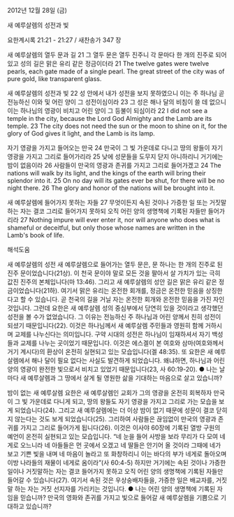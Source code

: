 2012년 12월 28일 (금)

새 예루살렘의 성전과 빛



요한계시록 21:21 - 21:27 / 새찬송가 347 장


새 예루살렘의 열두 문과 길
21 그 열두 문은 열두 진주니 각 문마다 한 개의 진주로 되어 있고 성의 길은 맑은 유리 같은 정금이더라
21 The twelve gates were twelve pearls, each gate made of a single pearl. The great street of the city was of pure gold, like transparent glass.

새 예루살렘의 성전과 빛
22 성 안에서 내가 성전을 보지 못하였으니 이는 주 하나님 곧 전능하신 이와 및 어린 양이 그 성전이심이라 23 그 성은 해나 달의 비침이 쓸 데 없으니 이는 하나님의 영광이 비치고 어린 양이 그 등불이 되심이라
22 I did not see a temple in the city, because the Lord God Almighty and the Lamb are its temple. 23 The city does not need the sun or the moon to shine on it, for the glory of God gives it light, and the Lamb is its lamp.

자기 영광을 가지고 들어오는 만국
24 만국이 그 빛 가운데로 다니고 땅의 왕들이 자기 영광을 가지고 그리로 들어가리라 25 낮에 성문들을 도무지 닫지 아니하리니 거기에는 밤이 없음이라 26 사람들이 만국의 영광과 존귀를 가지고 그리로 들어가겠고
24 The nations will walk by its light, and the kings of the earth will bring their splendor into it. 25 On no day will its gates ever be shut, for there will be no night there. 26 The glory and honor of the nations will be brought into it.

새 예루살렘에 들어가지 못하는 자들
27 무엇이든지 속된 것이나 가증한 일 또는 거짓말하는 자는 결코 그리로 들어가지 못하되 오직 어린 양의 생명책에 기록된 자들만 들어가리라
27 Nothing impure will ever enter it, nor will anyone who does what is shameful or deceitful, but only those whose names are written in the Lamb's book of life.

해석도움





새 예루살렘의 성전
새 예루살렘으로 들어가는 열두 문은, 문 하나는 한 개의 진주로 된 진주 문이었습니다(21상). 이 천국 문이야 말로 모든 것을 팔아서 살 가치가 있는 극히 값진 진주의 본체입니다(마 13:46). 그리고 새 예루살렘의 성안 길은 맑은 유리 같은 정금이었습니다(21하). 여기서 맑은 유리는 온전한 회개를, 정금은 온전한 믿음을 상징한다고 할 수 있습니다. 곧 천국의 길을 거닐 자는 온전한 회개와 온전한 믿음을 가진 자인 것입니다. 그런데 요한은 새 예루살렘 성의 중심부에서 당연히 있을 것이라고 생각했던 성전을 볼 수가 없었습니다. 그 이유는 전능하신 주 하나님과 어린 양께서 친히 성전이 되셨기 때문입니다(22). 이것은 하나님께서 새 예루살렘 주민들과 영원히 함께 거하시며 교제를 나누신다는 의미입니다. 구약 시대의 성전은 하나님이 임재하셔서 자기 백성들과 교제를 나누는 곳이었기 때문입니다. 이것은 에스겔이 본 여호와 삼마(여호와께서 거기 계시다)의 환상이 온전히 실현되고 있는 모습입니다(겔 48:35). 또 요한은 새 예루살렘에서 해나 달이 필요 없다는 사실도 발견하게 되었습니다. 왜냐하면, 하나님과 어린 양의 영광이 완전한 빛으로서 비치고 있었기 때문입니다(23, 사 60:19-20). 
● 나는 날마다 새 예루살렘과 그 땅에서 살게 될 영원한 삶을 기대하는 마음으로 살고 있습니까? 

밤이 없는 새 예루살렘
요한은 새 예루살렘인 교회가 그의 영광을 온전히 회복하자 만국이 그 빛 가운데로 다니게 되고, 땅의 왕들도 자기 영광을 가지고 그리로 가는 모습을 보게 되었습니다(24). 그리고 새 예루살렘에는 더 이상 밤이 없기 때문에 성문이 결코 닫히지 않는다는 것도 보게 되었습니다(25). 그리하여 사람들은 끊임없이 만국의 영광과 존귀를 가지고 그리로 들어가게 됩니다(26). 이것은 이사야 60장에 기록된 열방 구원의 예언이 온전히 실현되고 있는 모습입니다. “네 눈을 들어 사방을 보라 무리가 다 모여 네게로 오느니라 네 아들들은 먼 곳에서 오겠고 네 딸들은 안기어 올 것이라 그때에 네가 보고 기쁜 빛을 내며 네 마음이 놀라고 또 화창하리니 이는 바다의 부가 네게로 돌아오며 이방 나라들의 재물이 네게로 옴이라”(사 60:4-5) 하지만 거기에는 속된 것이나 가증한 일이나 거짓말하는 자는 결코 들어가지 못하고 오직 어린 양의 생명책에 기록된 자들만 들어갈 수 있습니다(27). 여기서 속된 것은 우상숭배자들을, 가증한 일은 배교자를, 거짓말 하는 자는 거짓 선지자를 가리키는 것입니다. 
● 나는 어린 양의 생명책에 기록된 자임을 믿습니까? 만국의 영화와 존귀를 가지고 빛으로 들어갈 새 예루살렘을 기쁨으로 기대하고 있습니까?